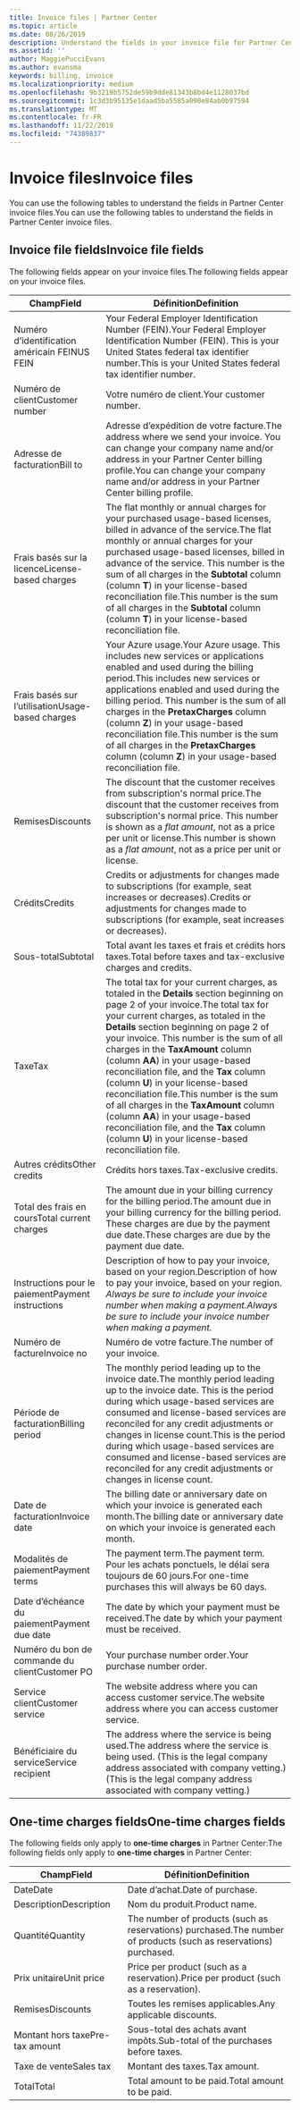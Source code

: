 ```yaml
---
title: Invoice files | Partner Center
ms.topic: article
ms.date: 08/26/2019
description: Understand the fields in your invoice file for Partner Center billing.
ms.assetid: ''
author: MaggiePucciEvans
ms.author: evansma
keywords: billing, invoice
ms.localizationpriority: medium
ms.openlocfilehash: 9b3219b5752de59b9dde81343b8bd4e1128037bd
ms.sourcegitcommit: 1c3d3b95135e1daad5ba5585a090e84ab0b97594
ms.translationtype: MT
ms.contentlocale: fr-FR
ms.lasthandoff: 11/22/2019
ms.locfileid: "74389837"
---
```

# <a name="invoice-files"></a><span data-ttu-id="acc9c-104">Invoice files</span><span class="sxs-lookup"><span data-stu-id="acc9c-104">Invoice files</span></span>

<span data-ttu-id="acc9c-105">You can use the following tables to understand the fields in Partner Center invoice files.</span><span class="sxs-lookup"><span data-stu-id="acc9c-105">You can use the following tables to understand the fields in Partner Center invoice files.</span></span>

## <a name="invoice-file-fields"></a><span data-ttu-id="acc9c-106">Invoice file fields</span><span class="sxs-lookup"><span data-stu-id="acc9c-106">Invoice file fields</span></span>

<span data-ttu-id="acc9c-107">The following fields appear on your invoice files.</span><span class="sxs-lookup"><span data-stu-id="acc9c-107">The following fields appear on your invoice files.</span></span>

| <span data-ttu-id="acc9c-108">Champ</span><span class="sxs-lookup"><span data-stu-id="acc9c-108">Field</span></span> | <span data-ttu-id="acc9c-109">Définition</span><span class="sxs-lookup"><span data-stu-id="acc9c-109">Definition</span></span> |
| ----- | ---------- |
| <span data-ttu-id="acc9c-110">Numéro d’identification américain FEIN</span><span class="sxs-lookup"><span data-stu-id="acc9c-110">US FEIN</span></span> | <span data-ttu-id="acc9c-111">Your Federal Employer Identification Number (FEIN).</span><span class="sxs-lookup"><span data-stu-id="acc9c-111">Your Federal Employer Identification Number (FEIN).</span></span> <span data-ttu-id="acc9c-112">This is your United States federal tax identifier number.</span><span class="sxs-lookup"><span data-stu-id="acc9c-112">This is your United States federal tax identifier number.</span></span> |
| <span data-ttu-id="acc9c-113">Numéro de client</span><span class="sxs-lookup"><span data-stu-id="acc9c-113">Customer number</span></span> | <span data-ttu-id="acc9c-114">Votre numéro de client.</span><span class="sxs-lookup"><span data-stu-id="acc9c-114">Your customer number.</span></span> |
| <span data-ttu-id="acc9c-115">Adresse de facturation</span><span class="sxs-lookup"><span data-stu-id="acc9c-115">Bill to</span></span> | <span data-ttu-id="acc9c-116">Adresse d’expédition de votre facture.</span><span class="sxs-lookup"><span data-stu-id="acc9c-116">The address where we send your invoice.</span></span> <span data-ttu-id="acc9c-117">You can change your company name and/or address in your Partner Center billing profile.</span><span class="sxs-lookup"><span data-stu-id="acc9c-117">You can change your company name and/or address in your Partner Center billing profile.</span></span> |
| <span data-ttu-id="acc9c-118">Frais basés sur la licence</span><span class="sxs-lookup"><span data-stu-id="acc9c-118">License-based charges</span></span> | <span data-ttu-id="acc9c-119">The flat monthly or annual charges for your purchased usage-based licenses, billed in advance of the service.</span><span class="sxs-lookup"><span data-stu-id="acc9c-119">The flat monthly or annual charges for your purchased usage-based licenses, billed in advance of the service.</span></span> <span data-ttu-id="acc9c-120">This number is the sum of all charges in the **Subtotal** column (column **T**) in your license-based reconciliation file.</span><span class="sxs-lookup"><span data-stu-id="acc9c-120">This number is the sum of all charges in the **Subtotal** column (column **T**) in your license-based reconciliation file.</span></span> |
| <span data-ttu-id="acc9c-121">Frais basés sur l’utilisation</span><span class="sxs-lookup"><span data-stu-id="acc9c-121">Usage-based charges</span></span> | <span data-ttu-id="acc9c-122">Your Azure usage.</span><span class="sxs-lookup"><span data-stu-id="acc9c-122">Your Azure usage.</span></span> <span data-ttu-id="acc9c-123">This includes new services or applications enabled and used during the billing period.</span><span class="sxs-lookup"><span data-stu-id="acc9c-123">This includes new services or applications enabled and used during the billing period.</span></span> <span data-ttu-id="acc9c-124">This number is the sum of all charges in the **PretaxCharges** column (column **Z**) in your usage-based reconciliation file.</span><span class="sxs-lookup"><span data-stu-id="acc9c-124">This number is the sum of all charges in the **PretaxCharges** column (column **Z**) in your usage-based reconciliation file.</span></span> |
| <span data-ttu-id="acc9c-125">Remises</span><span class="sxs-lookup"><span data-stu-id="acc9c-125">Discounts</span></span> | <span data-ttu-id="acc9c-126">The discount that the customer receives from subscription's normal price.</span><span class="sxs-lookup"><span data-stu-id="acc9c-126">The discount that the customer receives from subscription's normal price.</span></span> <span data-ttu-id="acc9c-127">This number is shown as a *flat amount*, not as a price per unit or license.</span><span class="sxs-lookup"><span data-stu-id="acc9c-127">This number is shown as a *flat amount*, not as a price per unit or license.</span></span> |
| <span data-ttu-id="acc9c-128">Crédits</span><span class="sxs-lookup"><span data-stu-id="acc9c-128">Credits</span></span> | <span data-ttu-id="acc9c-129">Credits or adjustments for changes made to subscriptions (for example, seat increases or decreases).</span><span class="sxs-lookup"><span data-stu-id="acc9c-129">Credits or adjustments for changes made to subscriptions (for example, seat increases or decreases).</span></span> |
| <span data-ttu-id="acc9c-130">Sous-total</span><span class="sxs-lookup"><span data-stu-id="acc9c-130">Subtotal</span></span> | <span data-ttu-id="acc9c-131">Total avant les taxes et frais et crédits hors taxes.</span><span class="sxs-lookup"><span data-stu-id="acc9c-131">Total before taxes and tax-exclusive charges and credits.</span></span> |
| <span data-ttu-id="acc9c-132">Taxe</span><span class="sxs-lookup"><span data-stu-id="acc9c-132">Tax</span></span> | <span data-ttu-id="acc9c-133">The total tax for your current charges, as totaled in the **Details** section beginning on page 2 of your invoice.</span><span class="sxs-lookup"><span data-stu-id="acc9c-133">The total tax for your current charges, as totaled in the **Details** section beginning on page 2 of your invoice.</span></span> <span data-ttu-id="acc9c-134">This number is the sum of all charges in the **TaxAmount** column (column **AA**) in your usage-based reconciliation file, and the **Tax** column (column **U**) in your license-based reconciliation file.</span><span class="sxs-lookup"><span data-stu-id="acc9c-134">This number is the sum of all charges in the **TaxAmount** column (column **AA**) in your usage-based reconciliation file, and the **Tax** column (column **U**) in your license-based reconciliation file.</span></span> |
| <span data-ttu-id="acc9c-135">Autres crédits</span><span class="sxs-lookup"><span data-stu-id="acc9c-135">Other credits</span></span> | <span data-ttu-id="acc9c-136">Crédits hors taxes.</span><span class="sxs-lookup"><span data-stu-id="acc9c-136">Tax-exclusive credits.</span></span> |
| <span data-ttu-id="acc9c-137">Total des frais en cours</span><span class="sxs-lookup"><span data-stu-id="acc9c-137">Total current charges</span></span> | <span data-ttu-id="acc9c-138">The amount due in your billing currency for the billing period.</span><span class="sxs-lookup"><span data-stu-id="acc9c-138">The amount due in your billing currency for the billing period.</span></span> <span data-ttu-id="acc9c-139">These charges are due by the payment due date.</span><span class="sxs-lookup"><span data-stu-id="acc9c-139">These charges are due by the payment due date.</span></span> |
| <span data-ttu-id="acc9c-140">Instructions pour le paiement</span><span class="sxs-lookup"><span data-stu-id="acc9c-140">Payment instructions</span></span> | <span data-ttu-id="acc9c-141">Description of how to pay your invoice, based on your region.</span><span class="sxs-lookup"><span data-stu-id="acc9c-141">Description of how to pay your invoice, based on your region.</span></span> <span data-ttu-id="acc9c-142">*Always be sure to include your invoice number when making a payment.*</span><span class="sxs-lookup"><span data-stu-id="acc9c-142">*Always be sure to include your invoice number when making a payment.*</span></span> |
| <span data-ttu-id="acc9c-143">Numéro de facture</span><span class="sxs-lookup"><span data-stu-id="acc9c-143">Invoice no</span></span> | <span data-ttu-id="acc9c-144">Numéro de votre facture.</span><span class="sxs-lookup"><span data-stu-id="acc9c-144">The number of your invoice.</span></span> |
| <span data-ttu-id="acc9c-145">Période de facturation</span><span class="sxs-lookup"><span data-stu-id="acc9c-145">Billing period</span></span> | <span data-ttu-id="acc9c-146">The monthly period leading up to the invoice date.</span><span class="sxs-lookup"><span data-stu-id="acc9c-146">The monthly period leading up to the invoice date.</span></span> <span data-ttu-id="acc9c-147">This is the period during which usage-based services are consumed and license-based services are reconciled for any credit adjustments or changes in license count.</span><span class="sxs-lookup"><span data-stu-id="acc9c-147">This is the period during which usage-based services are consumed and license-based services are reconciled for any credit adjustments or changes in license count.</span></span> |
| <span data-ttu-id="acc9c-148">Date de facturation</span><span class="sxs-lookup"><span data-stu-id="acc9c-148">Invoice date</span></span> | <span data-ttu-id="acc9c-149">The billing date or anniversary date on which your invoice is generated each month.</span><span class="sxs-lookup"><span data-stu-id="acc9c-149">The billing date or anniversary date on which your invoice is generated each month.</span></span> |
| <span data-ttu-id="acc9c-150">Modalités de paiement</span><span class="sxs-lookup"><span data-stu-id="acc9c-150">Payment terms</span></span> | <span data-ttu-id="acc9c-151">The payment term.</span><span class="sxs-lookup"><span data-stu-id="acc9c-151">The payment term.</span></span> <span data-ttu-id="acc9c-152">Pour les achats ponctuels, le délai sera toujours de 60 jours.</span><span class="sxs-lookup"><span data-stu-id="acc9c-152">For one-time purchases this will always be 60 days.</span></span> |
| <span data-ttu-id="acc9c-153">Date d’échéance du paiement</span><span class="sxs-lookup"><span data-stu-id="acc9c-153">Payment due date</span></span> | <span data-ttu-id="acc9c-154">The date by which your payment must be received.</span><span class="sxs-lookup"><span data-stu-id="acc9c-154">The date by which your payment must be received.</span></span> |
| <span data-ttu-id="acc9c-155">Numéro du bon de commande du client</span><span class="sxs-lookup"><span data-stu-id="acc9c-155">Customer PO</span></span> | <span data-ttu-id="acc9c-156">Your purchase number order.</span><span class="sxs-lookup"><span data-stu-id="acc9c-156">Your purchase number order.</span></span> |
| <span data-ttu-id="acc9c-157">Service client</span><span class="sxs-lookup"><span data-stu-id="acc9c-157">Customer service</span></span> | <span data-ttu-id="acc9c-158">The website address where you can access customer service.</span><span class="sxs-lookup"><span data-stu-id="acc9c-158">The website address where you can access customer service.</span></span> |
| <span data-ttu-id="acc9c-159">Bénéficiaire du service</span><span class="sxs-lookup"><span data-stu-id="acc9c-159">Service recipient</span></span> | <span data-ttu-id="acc9c-160">The address where the service is being used.</span><span class="sxs-lookup"><span data-stu-id="acc9c-160">The address where the service is being used.</span></span> <span data-ttu-id="acc9c-161">(This is the legal company address associated with company vetting.)</span><span class="sxs-lookup"><span data-stu-id="acc9c-161">(This is the legal company address associated with company vetting.)</span></span> |

## <a name="one-time-charges-fields"></a><span data-ttu-id="acc9c-162">One-time charges fields</span><span class="sxs-lookup"><span data-stu-id="acc9c-162">One-time charges fields</span></span>

<span data-ttu-id="acc9c-163">The following fields only apply to **one-time charges** in Partner Center:</span><span class="sxs-lookup"><span data-stu-id="acc9c-163">The following fields only apply to **one-time charges** in Partner Center:</span></span>

| <span data-ttu-id="acc9c-164">Champ</span><span class="sxs-lookup"><span data-stu-id="acc9c-164">Field</span></span> | <span data-ttu-id="acc9c-165">Définition</span><span class="sxs-lookup"><span data-stu-id="acc9c-165">Definition</span></span> |
| ----- | ---------- |
| <span data-ttu-id="acc9c-166">Date</span><span class="sxs-lookup"><span data-stu-id="acc9c-166">Date</span></span> | <span data-ttu-id="acc9c-167">Date d’achat.</span><span class="sxs-lookup"><span data-stu-id="acc9c-167">Date of purchase.</span></span> |
| <span data-ttu-id="acc9c-168">Description</span><span class="sxs-lookup"><span data-stu-id="acc9c-168">Description</span></span> | <span data-ttu-id="acc9c-169">Nom du produit.</span><span class="sxs-lookup"><span data-stu-id="acc9c-169">Product name.</span></span> |
| <span data-ttu-id="acc9c-170">Quantité</span><span class="sxs-lookup"><span data-stu-id="acc9c-170">Quantity</span></span> | <span data-ttu-id="acc9c-171">The number of products (such as reservations) purchased.</span><span class="sxs-lookup"><span data-stu-id="acc9c-171">The number of products (such as reservations) purchased.</span></span> |
| <span data-ttu-id="acc9c-172">Prix unitaire</span><span class="sxs-lookup"><span data-stu-id="acc9c-172">Unit price</span></span> | <span data-ttu-id="acc9c-173">Price per product (such as a reservation).</span><span class="sxs-lookup"><span data-stu-id="acc9c-173">Price per product (such as a reservation).</span></span> |
| <span data-ttu-id="acc9c-174">Remises</span><span class="sxs-lookup"><span data-stu-id="acc9c-174">Discounts</span></span> | <span data-ttu-id="acc9c-175">Toutes les remises applicables.</span><span class="sxs-lookup"><span data-stu-id="acc9c-175">Any applicable discounts.</span></span> |
| <span data-ttu-id="acc9c-176">Montant hors taxe</span><span class="sxs-lookup"><span data-stu-id="acc9c-176">Pre-tax amount</span></span> | <span data-ttu-id="acc9c-177">Sous-total des achats avant impôts.</span><span class="sxs-lookup"><span data-stu-id="acc9c-177">Sub-total of the purchases before taxes.</span></span> |
| <span data-ttu-id="acc9c-178">Taxe de vente</span><span class="sxs-lookup"><span data-stu-id="acc9c-178">Sales tax</span></span> | <span data-ttu-id="acc9c-179">Montant des taxes.</span><span class="sxs-lookup"><span data-stu-id="acc9c-179">Tax amount.</span></span> |
| <span data-ttu-id="acc9c-180">Total</span><span class="sxs-lookup"><span data-stu-id="acc9c-180">Total</span></span> | <span data-ttu-id="acc9c-181">Total amount to be paid.</span><span class="sxs-lookup"><span data-stu-id="acc9c-181">Total amount to be paid.</span></span> |
